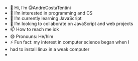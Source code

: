 - 👋 Hi, I’m @AndreCostaTentini
- 👀 I’m interested in programming and CS
- 🌱 I’m currently learning JavaScript 
- 💞️ I’m looking to collaborate on JavaScript and web projects
- 📫 How to reach me idk
- 😄 Pronouns: He/him
- ⚡ Fun fact: my interest in computer science began when I
- had to install linux in a weak computer
- 

<!---
AndreCostaTentini/AndreCostaTentini is a ✨ special ✨ repository because its `README.md` (this file) appears on your GitHub profile.
You can click the Preview link to take a look at your changes.
--->
